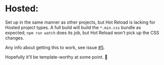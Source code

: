 
# Hosted:

Set up in the same manner as other projects, but Hot Reload is lacking for Hosted project types.  A full build will build the `*.min.css` bundle as expected; `npm run watch` does its job, but Hot Reload won't pick up the CSS changes.

Any info about getting this to work, see issue [#5](https://github.com/McNerdius/TailBlazor-Templates/issues/5).

Hopefully it'll be template-worthy at some point. 🤔